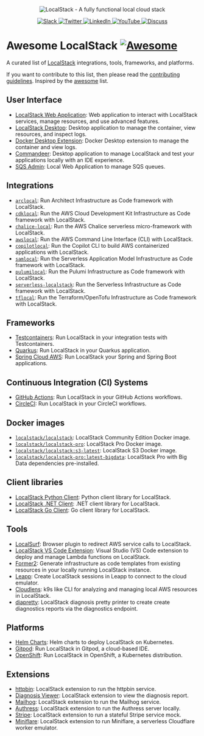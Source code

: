 <p align="center">
  <img src="https://raw.githubusercontent.com/localstack/localstack/master/doc/localstack-readme-banner.svg" alt="LocalStack - A fully functional local cloud stack">
</p>
<p align="center">  
  <a href="https://localstack.cloud/slack">
  <img src="https://img.shields.io/badge/Slack-@localstack-purple.svg" alt="Slack">
  </a>
<a href="https://twitter.com/localstack">
  <img src="https://img.shields.io/badge/Twitter-@localstack-9cf.svg" alt="Twitter">
</a>
<a href="https://www.linkedin.com/company/localstack-cloud">
  <img src="https://img.shields.io/badge/LinkedIn-@localstack-darkblue.svg" alt="LinkedIn">
</a>
<a href="https://www.youtube.com/@localstack">
  <img src="https://img.shields.io/badge/YouTube-@localstack-red.svg" alt="YouTube">
</a>
<a href="https://discuss.localstack.cloud">
  <img src="https://img.shields.io/badge/Discuss-@localstack-white.svg" alt="Discuss">
</a>
</p>

# Awesome LocalStack [![Awesome](https://cdn.rawgit.com/sindresorhus/awesome/d7305f38d29fed78fa85652e3a63e154dd8e8829/media/badge.svg)](https://github.com/sindresorhus/awesome)

A curated list of [LocalStack](https://localstack.cloud) integrations, tools, frameworks, and platforms.

If you want to contribute to this list, then please read the [contributing guidelines](). Inspired by the  [awesome](https://github.com/sindresorhus/awesome) list.

## User Interface

- [LocalStack Web Application](https://app.localstack.cloud/): Web application to interact with LocalStack services, manage resources, and use advanced features.
- [LocalStack Desktop](https://docs.localstack.cloud/user-guide/tools/localstack-desktop/): Desktop application to manage the container, view resources, and inspect logs.
- [Docker Desktop Extension](https://hub.docker.com/extensions/localstack/localstack-docker-desktop): Docker Desktop extension to manage the container and view logs.
- [Commandeer](https://getcommandeer.com/): Desktop application to manage LocalStack and test your applications locally with an IDE experience.
- [SQS Admin](https://github.com/PacoVK/sqs-admin): Local Web Application to manage SQS queues.

## Integrations

- [`arclocal`](https://docs.localstack.cloud/user-guide/integrations/architect/): Run Architect Infrastructure as Code framework with LocalStack.
- [`cdklocal`](https://docs.localstack.cloud/user-guide/integrations/aws-cdk/): Run the AWS Cloud Development Kit Infrastructure as Code framework with LocalStack.
- [`chalice-local`](https://docs.localstack.cloud/user-guide/integrations/chalice/): Run the AWS Chalice serverless micro-framework with LocalStack.
- [`awslocal`](https://docs.localstack.cloud/user-guide/integrations/aws-cli/#localstack-aws-cli-awslocal): Run the AWS Command Line Interface (CLI) with LocalStack.
- [`copilotlocal`](https://docs.localstack.cloud/user-guide/integrations/copilot/): Run the Copilot CLI to build AWS containerized applications with LocalStack.
- [`samlocal`](https://docs.localstack.cloud/user-guide/integrations/aws-sam/): Run the Serverless Application Model Infrastructure as Code framework with LocalStack.
- [`pulumilocal`](https://docs.localstack.cloud/user-guide/integrations/pulumi/#pulumilocal): Run the Pulumi Infrastructure as Code framework with LocalStack.
- [`serverless-localstack`](https://docs.localstack.cloud/user-guide/integrations/serverless-framework/): Run the Serverless Infrastructure as Code framework with LocalStack.
- [`tflocal`](https://docs.localstack.cloud/user-guide/integrations/terraform/#tflocal-wrapper-script): Run the Terraform/OpenTofu Infrastructure as Code framework with LocalStack.

## Frameworks

- [Testcontainers](https://testcontainers.com/modules/localstack/): Run LocalStack in your integration tests with Testcontainers.
- [Quarkus](https://docs.localstack.cloud/user-guide/integrations/quarkus/): Run LocalStack in your Quarkus application.
- [Spring Cloud AWS](https://github.com/awspring/spring-cloud-aws): Run LocalStack your Spring and Spring Boot applications.

## Continuous Integration (CI) Systems

- [GitHub Actions](https://github.com/localstack/setup-localstack/): Run LocalStack in your GitHub Actions workflows.
- [CircleCI](https://circleci.com/developer/orbs/orb/localstack/platform): Run LocalStack in your CircleCI workflows.

## Docker images

- [`localstack/localstack`](https://hub.docker.com/r/localstack/localstack): LocalStack Community Edition Docker image.
- [`localstack/localstack-pro`](https://hub.docker.com/r/localstack/localstack-pro): LocalStack Pro Docker image.
- [`localstack/localstack:s3-latest`](https://hub.docker.com/r/localstack/localstack): LocalStack S3 Docker image.
- [`localstack/localstack-pro:latest-bigdata`](https://hub.docker.com/r/localstack/localstack-pro): LocalStack Pro with Big Data dependencies pre-installed.

## Client libraries

- [LocalStack Python Client](https://github.com/localstack/localstack-python-client): Python client library for LocalStack.
- [LocalStack .NET Client](https://github.com/localstack-dotnet/localstack-dotnet-client): .NET client library for LocalStack.
- [LocalStack Go Client](https://github.com/elgohr/go-localstack): Go client library for LocalStack.

## Tools

- [LocalSurf](https://docs.localstack.cloud/user-guide/tools/localsurf/): Browser plugin to redirect AWS service calls to LocalStack.
- [LocalStack VS Code Extension](https://github.com/localstack/localstack-vscode-extension): Visual Studio (VS) Code extension to deploy and manage Lambda functions on LocalStack.
- [Former2](https://former2.com/): Generate infrastructure as code templates from existing resources in your locally running LocalStack instance.
- [Leapp](https://docs.leapp.cloud/latest/configuring-session/configure-localstack/): Create LocalStack sessions in Leapp to connect to the cloud emulator.
- [Cloudlens](https://github.com/one2nc/cloudlens): k9s like CLI for analyzing and managing local AWS resources in LocalStack.
- [diapretty](https://github.com/silv-io/diapretty): LocalStack diagnosis pretty printer to create create diagnostics reports via the diagnostics endpoint.

## Platforms

- [Helm Charts](https://github.com/localstack/helm-charts): Helm charts to deploy LocalStack on Kubernetes.
- [Gitpod](https://github.com/whummer/localstack-gitpod-demo): Run LocalStack in Gitpod, a cloud-based IDE.
- [OpenShift](https://docs.localstack.cloud/user-guide/integrations/openshift/): Run LocalStack in OpenShift, a Kubernetes distribution.

## Extensions

- [httpbin](https://pypi.org/project/localstack-extension-httpbin/): LocalStack extension to run the httpbin service.
- [Diagnosis Viewer](https://pypi.org/project/localstack-extension-diagnosis-viewer/): LocalStack extension to view the diagnosis report.
- [Mailhog](https://pypi.org/project/localstack-extension-mailhog/): LocalStack extension to run the Mailhog service.
- [Authress](https://pypi.org/project/localstack-extension-authress/): LocalStack extension to run the Authress server locally.
- [Stripe](https://pypi.org/project/localstack-extension-stripe/): LocalStack extension to run a stateful Stripe service mock.
- [Miniflare](https://pypi.org/project/localstack-extension-miniflare/): LocalStack extension to run Miniflare, a serverless Cloudflare worker emulator.

